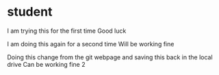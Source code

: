 # student
I am trying this for the first time
Good luck

I am doing this again for a second time
Will be working fine

Doing this change from the git webpage and saving this back in the local drive
Can be working fine 2
